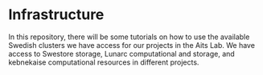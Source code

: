# Infrastructure
In this repository, there will be some tutorials on how to use the available Swedish clusters we have access for our projects in the Aits Lab.
We have access to Swestore storage, Lunarc computational and storage, and kebnekaise computational resources in different projects.
